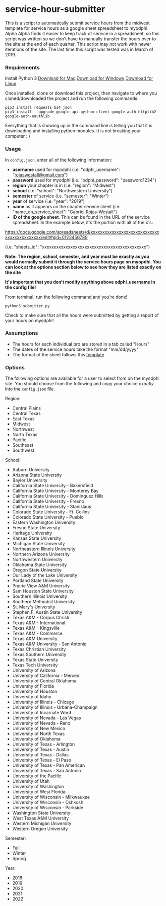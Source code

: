 # service-hour-submitter
This is a script to automatically submit service hours from the midwest template for service hours as a google sheet spreadsheet to myodphi. Alpha Alpha finds it easier to keep track of service in a spreadsheet, so this script was written so we don't have to manually transfer the hours over to the site at the end of each quarter. This script may not work with newer iterations of the site. The last time this script was tested was in March of 2019.

### Requirements
Install Python 3
[Download for Mac](https://docs.python-guide.org/starting/install3/osx/#install3-osx)
[Download for Windows](https://docs.python-guide.org/starting/install3/win/#install3-windows)
[Download for Linux](https://docs.python-guide.org/starting/install3/linux/#install3-linux)

Once installed, clone or download this project, then navigate to where you cloned/downloaded the project and run the following commands:

```
pip3 install requests bs4 json
pip3 install --upgrade google-api-python-client google-auth-httplib2 google-auth-oauthlib
```

Everything that is showing up in the command line is telling you that it is downloading and installing python modules. It is not breaking your computer : )


### Usage
In `config.json`, enter all of the following information:
- **username** used for myodphi (i.e. "odphi_username": "rojaswestall@gmail.com")
- **password** used for myodphi (i.e. "odphi_password": "password1234")
- **region** your chapter is in (i.e. "region": "Midwest")
- **school** (i.e. "school": "Northwestern University")
- **semester** of service (i.e. "semester": "Winter")
- **year** of service (i.e. "year": "2019")
- **name** as it appears on the chapter service sheet (i.e. "name_on_service_sheet": "Gabriel Rojas-Westall")
- **ID of the google sheet**. This can be found in the URL of the service spreadsheet. In the example below, it's the portion with all of the x's:

https://docs.google.com/spreadsheets/d/xxxxxxxxxxxxxxxxxxxxxxxxxxxxxxxxxxxxxxxxxxxx/edit#gid=0123456789

(i.e. "sheets_id": "xxxxxxxxxxxxxxxxxxxxxxxxxxxxxxxxxxxxxxxxxxxx")

**Note: The region, school, semester, and year must be exactly as you would normally submit it through the service hours page on myopdhi. You can look at the options section below to see how they are listed exactly on the site**

**It's important that you don't modify anything above odphi_username in the config file!**

From terminal, run the following command and you're done!
```
python3 submitter.py
```

Check to make sure that all the hours were submitted by getting a report of your hours on myodphi!


### Assumptions
- The hours for each individual bro are stored in a tab called "Hours"
- The dates of the service hours take the format "mm/dd/yyyy"
- The format of the sheet follows this [template](https://docs.google.com/spreadsheets/d/1dkmCiNWbt00yAwdC3qgnSNqTY2I8pQ9Vt1f3GGHy5Vo/edit#gid=1403236818)


### Options
The following options are available for a user to select from on the myodphi site. You should choose from the following and copy your choice *exactly* into the `config.json` file.

Region:
- Central Plains
- Central Texas
- East Texas
- Midwest
- Northwest
- North Texas
- Pacific
- Southeast
- Southwest

School:
- Auburn University
- Arizona State University
- Baylor University
- California State University - Bakersfield
- California State University - Monterey Bay
- California State University - Dominguez Hills
- California State University - Fresno
- California State University - Stanislaus
- Colorado State University - Ft. Collins
- Colorado State University - Pueblo
- Eastern Washington University
- Fresno State University
- Heritage University
- Kansas State University
- Michigan State University
- Northeastern Illinois University
- Northern Arizona University
- Northwestern University
- Oklahoma State University
- Oregon State University
- Our Lady of the Lake University
- Portland State University
- Prairie View A&M University
- Sam Houston State University
- Southern Illinois University
- Southern Methodist University
- St. Mary's University
- Stephen F. Austin State University
- Texas A&M - Corpus Christi
- Texas A&M - International
- Texas A&M - Kingsville
- Texas A&M - Commerce
- Texas A&M University
- Texas A&M University - San Antonio
- Texas Christian University
- Texas Southern University
- Texas State University
- Texas Tech University
- University of Arizona
- University of California - Merced
- University of Central Oklahoma
- University of Florida
- University of Houston
- University of Idaho
- University of Illinois - Chicago
- University of Illinois - Urbana-Champaign
- University of Incarnate Word
- University of Nevada - Las Vegas
- University of Nevada - Reno
- University of New Mexico
- University of North Texas
- University of Oklahoma
- University of Texas - Arlington
- University of Texas - Austin
- University of Texas - Dallas
- University of Texas - El Paso
- University of Texas - Pan American
- University of Texas - San Antonio
- University of the Pacific
- University of Utah
- University of Washington
- University of West Florida
- University of Wisconsin - Milkwaukee
- University of Wisconsin - Oshkosh
- University of Wisconsin - Parkside
- Washington State University
- West Texas A&M University
- Western Michigan University
- Western Oregon University

Semester:
- Fall
- Winter
- Spring

Year:
- 2018
- 2019
- 2020
- 2021
- 2022